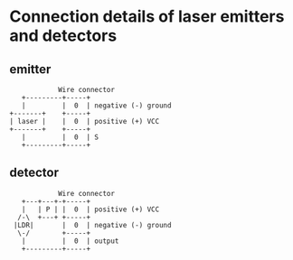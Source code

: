 # Connection details of laser emitters and detectors

## emitter

```
            Wire connector
   +---------+-----+
   |         |  0  | negative (-) ground
+-------+    +-----+
| laser |    |  0  | positive (+) VCC
+-------+    +-----+
   |         |  0  | S
   +---------+-----+

```

## detector


```
            Wire connector
   +---+---+-+-----+
   |   | P | |  0  | positive (+) VCC
  /-\  +---+ +-----+
 |LDR|       |  0  | negative (-) ground
  \-/        +-----+
   |         |  0  | output 
   +---------+-----+

```
